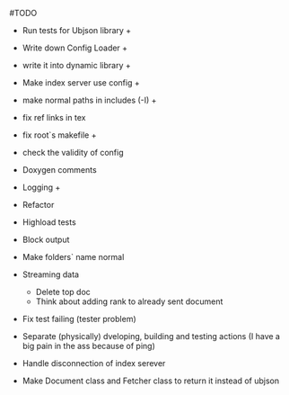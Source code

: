 #TODO

 * Run tests for Ubjson library        +
 * Write down Config Loader            +
 * write it into dynamic library       +
 * Make index server use config        +
 * make normal paths in includes (-I)  +
 * fix ref links in tex
 * fix root`s makefile                 +
 * check the validity of config

 * Doxygen comments
 * Logging                             +
 * Refactor 
 * Highload tests
 * Block output
 * Make folders` name normal

 * Streaming data
 	* Delete top doc
	* Think about adding rank to already sent document
 * Fix test failing (tester problem)
 * Separate (physically) dveloping, building and testing actions (I have a big pain in the ass because of ping)
 * Handle disconnection of index serever

 * Make Document class and Fetcher class to return it instead of ubjson
